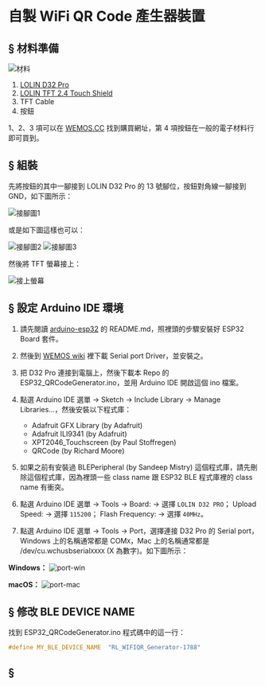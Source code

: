 # 自製 WiFi QR Code 產生器裝置

## § 材料準備

![材料](imgs/IMG3.jpg)

1. [LOLIN D32 Pro](https://wiki.wemos.cc/products:d32:d32_pro)
2. [LOLIN TFT 2.4 Touch Shield](https://wiki.wemos.cc/products:d1_mini_shields:tft_2.4_shield)
3. TFT Cable
4. 按鈕

1、2、3 項可以在 [WEMOS.CC](https://www.wemos.cc/) 找到購買網址，第 4 項按鈕在一般的電子材料行即可買到。


## § 組裝

先將按鈕的其中一腳接到 LOLIN D32 Pro 的 13 號腳位，按鈕對角線一腳接到 GND，如下圖所示：

![接腳圖1](imgs/IMG2.jpg)

或是如下圖這樣也可以：

![接腳圖2](imgs/img4.jpg)
![接腳圖3](imgs/img5.jpg)

然後將 TFT 螢幕接上：

![接上螢幕](imgs/IMG.jpg)


## § 設定 Arduino IDE 環境

1. 請先閱讀 [arduino-esp32](https://github.com/espressif/arduino-esp32) 的 README.md，照裡頭的步驟安裝好 ESP32 Board 套件。
2. 然後到 [WEMOS wiki](https://wiki.wemos.cc/downloads) 裡下載 Serial port Driver，並安裝之。
3. 把 D32 Pro 連接到電腦上，然後下載本 Repo 的 ESP32_QRCodeGenerator.ino，並用 Arduino IDE 開啟這個 ino 檔案。
4. 點選 Arduino IDE 選單 -> Sketch -> Include Library -> Manage Libraries...，然後安裝以下程式庫：

    - Adafruit GFX Library (by Adafruit)
    - Adafruit ILI9341 (by Adafruit)
    - XPT2046_Touchscreen (by Paul Stoffregen)
    - QRCode (by Richard Moore)

5. 如果之前有安裝過 BLEPeripheral (by Sandeep Mistry) 這個程式庫，請先刪除這個程式庫，因為裡頭一些 class name 跟 ESP32 BLE 程式庫裡的 class name 有衝突。
6. 點選 Arduino IDE 選單 -> Tools -> Board: -> 選擇 `LOLIN D32 PRO`； Upload Speed: -> 選擇 `115200`； Flash Frequency: -> 選擇 `40MHz`。
7. 點選 Arduino IDE 選單 -> Tools -> Port，選擇連接 D32 Pro 的 Serial port，Windows 上的名稱通常都是 COM`X`，Mac 上的名稱通常都是 /dev/cu.wchusbserial`XXXX` (X 為數字)。如下圖所示：

**Windows：**
![port-win](imgs/port_win.jpg)

**macOS：**
![port-mac](imgs/port_mac.png)


## § 修改 BLE DEVICE NAME

找到 ESP32_QRCodeGenerator.ino 程式碼中的這一行：
```cpp
#define MY_BLE_DEVICE_NAME  "RL_WIFIQR_Generator-1788"
```



## § 